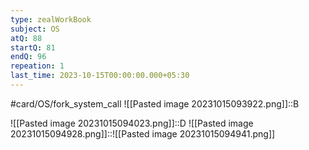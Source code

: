 ```yaml
---
type: zealWorkBook
subject: OS
atQ: 88
startQ: 81
endQ: 96
repeation: 1
last_time: 2023-10-15T00:00:00.000+05:30
---
```

#card/OS/fork_system_call
![[Pasted image 20231015093922.png]]::B <!--SR:!2023-11-09,10,270-->

![[Pasted image 20231015094023.png]]::D <!--SR:!2023-11-16,17,290-->
![[Pasted image 20231015094928.png]]::![[Pasted image 20231015094941.png]] <!--SR:!2023-11-13,14,290-->